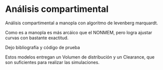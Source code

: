 # Análisis compartimental

Análisis compartimental a manopla con algoritmo de levenberg marquardt.

Como es a manopla es más arcáico que el NONMEM, pero logra ajustar curvas con bastante exactitud. 

Dejo bibliografía y código de prueba

Estos modelos entregan un Volumen de distribución y un Clearance, que son suficientes para realizar las simulaciones. 
